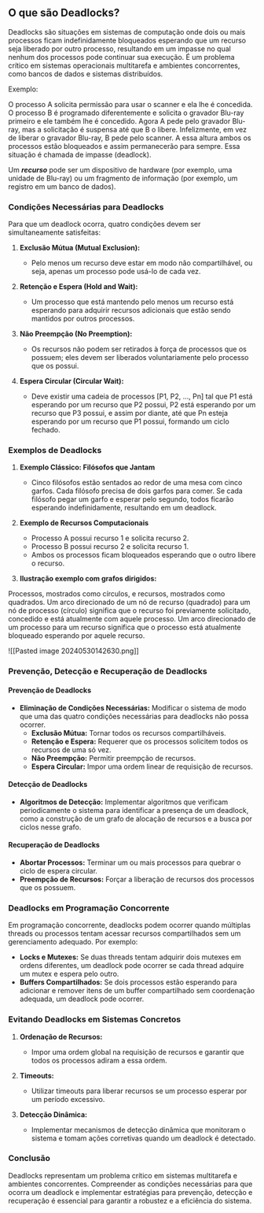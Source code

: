 ## O que são Deadlocks?

Deadlocks são situações em sistemas de computação onde dois ou mais processos ficam indefinidamente bloqueados esperando que um recurso seja liberado por outro processo, resultando em um impasse no qual nenhum dos processos pode continuar sua execução. É um problema crítico em sistemas operacionais multitarefa e ambientes concorrentes, como bancos de dados e sistemas distribuídos.

Exemplo:

O processo A solicita permissão para usar o scanner e ela lhe é concedida. O processo B é programado diferentemente e solicita o gravador Blu-ray primeiro e ele também lhe é concedido. Agora A pede pelo gravador Blu-ray, mas a solicitação é suspensa até que B o libere. Infelizmente, em vez de liberar o gravador Blu-ray, B pede pelo scanner. A essa altura ambos os processos estão
bloqueados e assim permanecerão para sempre. Essa situação é chamada de impasse (deadlock).

Um ***recurso*** pode ser um dispositivo de hardware (por exemplo, uma unidade de Blu-ray) ou um fragmento de informação (por exemplo, um registro em um banco de dados).

### Condições Necessárias para Deadlocks

Para que um deadlock ocorra, quatro condições devem ser simultaneamente satisfeitas:

1. **Exclusão Mútua (Mutual Exclusion):**
    
    - Pelo menos um recurso deve estar em modo não compartilhável, ou seja, apenas um processo pode usá-lo de cada vez.
2. **Retenção e Espera (Hold and Wait):**
    
    - Um processo que está mantendo pelo menos um recurso está esperando para adquirir recursos adicionais que estão sendo mantidos por outros processos.
3. **Não Preempção (No Preemption):**
    
    - Os recursos não podem ser retirados à força de processos que os possuem; eles devem ser liberados voluntariamente pelo processo que os possui.
4. **Espera Circular (Circular Wait):**
    
    - Deve existir uma cadeia de processos \[P1, P2, ..., Pn\] tal que P1 está esperando por um recurso que P2 possui, P2 está esperando por um recurso que P3 possui, e assim por diante, até que Pn esteja esperando por um recurso que P1 possui, formando um ciclo fechado.

### Exemplos de Deadlocks

1. **Exemplo Clássico: Filósofos que Jantam**
    
    - Cinco filósofos estão sentados ao redor de uma mesa com cinco garfos. Cada filósofo precisa de dois garfos para comer. Se cada filósofo pegar um garfo e esperar pelo segundo, todos ficarão esperando indefinidamente, resultando em um deadlock.
2. **Exemplo de Recursos Computacionais**
    
    - Processo A possui recurso 1 e solicita recurso 2.
    - Processo B possui recurso 2 e solicita recurso 1.
    - Ambos os processos ficam bloqueados esperando que o outro libere o recurso.
3. **Ilustração exemplo com grafos dirigidos:** 

Processos, mostrados como círculos, e recursos, mostrados como quadrados. Um arco direcionado de um nó de recurso (quadrado) para um nó de processo (círculo) significa que o recurso foi previamente solicitado, concedido e está atualmente com aquele processo. Um arco direcionado de um processo para um recurso significa que o processo está atualmente bloqueado esperando por aquele recurso.

![[Pasted image 20240530142630.png]]
### Prevenção, Detecção e Recuperação de Deadlocks

#### Prevenção de Deadlocks

- **Eliminação de Condições Necessárias:** Modificar o sistema de modo que uma das quatro condições necessárias para deadlocks não possa ocorrer.
    - **Exclusão Mútua:** Tornar todos os recursos compartilháveis.
    - **Retenção e Espera:** Requerer que os processos solicitem todos os recursos de uma só vez.
    - **Não Preempção:** Permitir preempção de recursos.
    - **Espera Circular:** Impor uma ordem linear de requisição de recursos.

#### Detecção de Deadlocks

- **Algoritmos de Detecção:** Implementar algoritmos que verificam periodicamente o sistema para identificar a presença de um deadlock, como a construção de um grafo de alocação de recursos e a busca por ciclos nesse grafo.

#### Recuperação de Deadlocks

- **Abortar Processos:** Terminar um ou mais processos para quebrar o ciclo de espera circular.
- **Preempção de Recursos:** Forçar a liberação de recursos dos processos que os possuem.

### Deadlocks em Programação Concorrente

Em programação concorrente, deadlocks podem ocorrer quando múltiplas threads ou processos tentam acessar recursos compartilhados sem um gerenciamento adequado. Por exemplo:

- **Locks e Mutexes:** Se duas threads tentam adquirir dois mutexes em ordens diferentes, um deadlock pode ocorrer se cada thread adquire um mutex e espera pelo outro.
- **Buffers Compartilhados:** Se dois processos estão esperando para adicionar e remover itens de um buffer compartilhado sem coordenação adequada, um deadlock pode ocorrer.

### Evitando Deadlocks em Sistemas Concretos

1. **Ordenação de Recursos:**
    
    - Impor uma ordem global na requisição de recursos e garantir que todos os processos adiram a essa ordem.
2. **Timeouts:**
    
    - Utilizar timeouts para liberar recursos se um processo esperar por um período excessivo.
3. **Detecção Dinâmica:**
    
    - Implementar mecanismos de detecção dinâmica que monitoram o sistema e tomam ações corretivas quando um deadlock é detectado.

### Conclusão

Deadlocks representam um problema crítico em sistemas multitarefa e ambientes concorrentes. Compreender as condições necessárias para que ocorra um deadlock e implementar estratégias para prevenção, detecção e recuperação é essencial para garantir a robustez e a eficiência do sistema.
